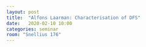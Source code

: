 ```yaml
---
layout: post
title:  "Alfons Laarman: Characterisation of DFS"
date:   2020-02-10 10:00
categories: seminar
room: "Snellius 176"
---
```

